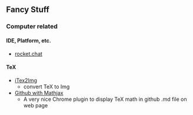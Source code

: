 
## Fancy Stuff

### Computer related

#### IDE, Platform, etc.
- [rocket.chat](https://rocket.chat/)

#### TeX
- [iTex2Img](http://www.sciweavers.org/free-online-latex-equation-editor)
	- convert TeX to Img
- [Github with Mathjax](https://chrome.google.com/webstore/detail/github-with-mathjax/ioemnmodlmafdkllaclgeombjnmnbima/related)
	- A very nice Chrome plugin to display TeX math in github .md file on web page

